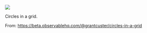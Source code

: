 ![](https://db-feed.s3.amazonaws.com/legacy/Screen_Shot_2018_11_29_at_1_16_19_PM-1543515404154.png)

Circles in a grid.

From: https://beta.observablehq.com/@grantcuster/circles-in-a-grid